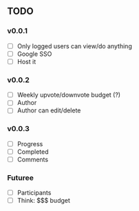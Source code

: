 ## TODO

### v0.0.1

- [ ] Only logged users can view/do anything
- [ ] Google SSO
- [ ] Host it

### v0.0.2

- [ ] Weekly upvote/downvote budget (?)
- [ ] Author
- [ ] Author can edit/delete

### v0.0.3

- [ ] Progress
- [ ] Completed
- [ ] Comments

### Futuree

- [ ] Participants
- [ ] Think: $$$ budget
